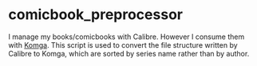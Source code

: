 # comicbook_preprocessor

I manage my books/comicbooks with Calibre. However I consume them with [Komga](https://komga.org/).
This script is used to convert the file structure written by Calibre to Komga, which are sorted by series name rather than by author.